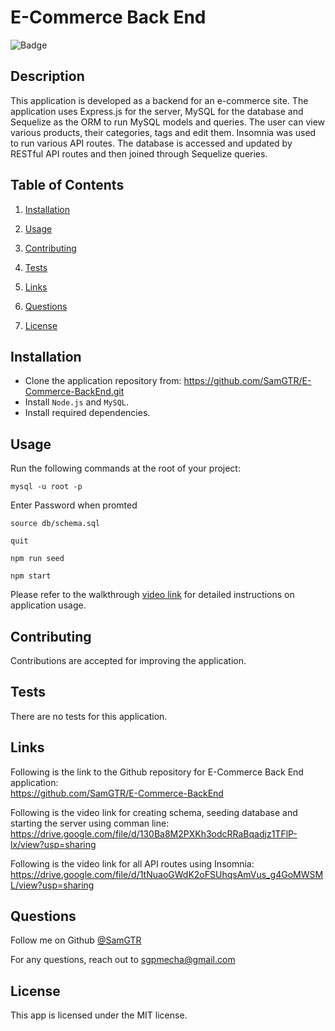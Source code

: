 # E-Commerce Back End
![Badge](https://img.shields.io/badge/license-MIT-orange)
## Description

  This application is developed as a backend for an e-commerce site. The application uses Express.js for the server, MySQL for the database and Sequelize as the ORM to run MySQL models and queries. The user can view various products, their categories, tags and edit them. Insomnia was used to run various API routes. The database is accessed and updated by RESTful API routes and then joined through Sequelize queries.
  
## Table of Contents

  1. [Installation](#installation)

  2. [Usage](#usage)

  3. [Contributing](#contributing)

  4. [Tests](#tests)

  5. [Links](#links)

  6. [Questions](#questions)

  7. [License](#license)

## Installation

  - Clone the application repository from: https://github.com/SamGTR/E-Commerce-BackEnd.git
  - Install `Node.js` and `MySQL`.
  - Install required dependencies.

## Usage

 Run the following commands at the root of your project:

`mysql -u root -p`

Enter Password when promted

`source db/schema.sql`

`quit`

`npm run seed`
  
`npm start`

Please refer to the walkthrough [video link](#links) for detailed instructions on application usage.

## Contributing

  Contributions are accepted for improving the application.

## Tests

  There are no tests for this application.

## Links

  Following is the link to the Github repository for E-Commerce Back End application:  
  https://github.com/SamGTR/E-Commerce-BackEnd

  Following is the video link for creating schema, seeding database and starting the server using comman line:
  https://drive.google.com/file/d/130Ba8M2PXKh3odcRRaBqadjz1TFlP-lx/view?usp=sharing

  Following is the video link for all API routes using Insomnia:
  https://drive.google.com/file/d/1tNuaoGWdK2oFSUhqsAmVus_g4GoMWSML/view?usp=sharing
  

## Questions

  Follow me on Github [@SamGTR](https://github.com/SamGTR)

  For any questions, reach out to sgpmecha@gmail.com

## License

  This app is licensed under the MIT license.
